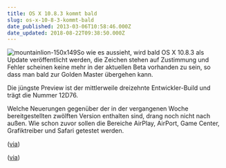 ```yaml
---
title: OS X 10.8.3 kommt bald
slug: os-x-10-8-3-kommt-bald
date_published: 2013-03-06T10:58:46.000Z
date_updated: 2018-08-22T09:38:50.000Z
---
```


![mountainlion-150x149](//picdump.thafaker.de/2012/09/mountainlion-150x149-100x100.png)So wie es aussieht, wird bald OS X 10.8.3 als Update veröffentlicht werden, die Zeichen stehen auf Zustimmung und Fehler scheinen keine mehr in der aktuellen Beta vorhanden zu sein, so dass man bald zur Golden Master übergehen kann.

Die jüngste Preview ist der mittlerweile dreizehnte Entwickler-Build und trägt die Nummer 12D76.

Welche Neuerungen gegenüber der in der vergangenen Woche bereitgestellten zwölften Version enthalten sind, drang noch nicht nach außen. Wie schon zuvor sollen die Bereiche AirPlay, AirPort, Game Center, Grafiktreiber und Safari getestet werden.

([via](http://www.heise.de/mac-and-i/meldung/OS-X-10-8-3-scheint-lieferbereit-1816877.html))

([via](http://apfelhammer.de/articles/2/dies-ist-mein-erster-eintrag))
